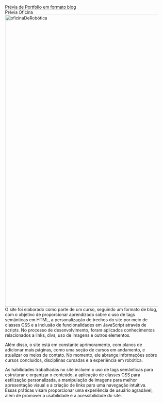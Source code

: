 <a href="https://eduardosaatkamp.github.io/portfolioEduardoSaat/"> Prévia de Portfolio em formato blog </a> 
<br>
Prévia Oficina <br>
<img width="960" alt="oficinaDeRobótica" src="https://github.com/eduardosaatkamp/portfolioEduardoSaat/assets/24586322/183c48ff-a4b5-4df4-b707-e4f9f91202d7">
<br>
O site foi elaborado como parte de um curso, seguindo um formato de blog, com o objetivo de proporcionar aprendizado sobre o uso de tags semânticas em HTML, a personalização de trechos do site por meio de classes CSS e a inclusão de funcionalidades em JavaScript através de scripts. No processo de desenvolvimento, foram aplicados conhecimentos relacionados a links, divs, uso de imagens e outros elementos.

Além disso, o site está em constante aprimoramento, com planos de adicionar mais páginas, como uma seção de cursos em andamento, e atualizar os meios de contato. No momento, ele abrange informações sobre cursos concluídos, disciplinas cursadas e a experiência em robótica.

As habilidades trabalhadas no site incluem o uso de tags semânticas para estruturar e organizar o conteúdo, a aplicação de classes CSS para estilização personalizada, a manipulação de imagens para melhor apresentação visual e a criação de links para uma navegação intuitiva. Essas práticas visam proporcionar uma experiência de usuário agradável, além de promover a usabilidade e a acessibilidade do site.

